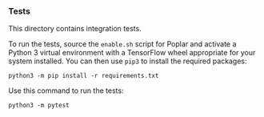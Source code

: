 <!-- Copyright (c) 2021 Graphcore Ltd. All rights reserved. -->
### Tests

This directory contains integration tests.

To run the tests, source the `enable.sh` script for Poplar and activate a
Python 3 virtual environment with a TensorFlow wheel appropriate for your system
installed. You can then use `pip3` to install the required packages:

```
python3 -m pip install -r requirements.txt
```

Use this command to run the tests:

```
python3 -m pytest
```
